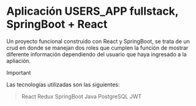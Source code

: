 # Aplicación USERS_APP fullstack, SpringBoot + React

Un proyecto funcional construido con React y SpringBoot, se trata de un crud en donde se manejan dos roles que cumplen la función de mostrar diferente información dependiendo del usuario que haya ingresado a la apliación.

> [!IMPORTANT]  
> Las tecnologías utilizadas son las siguientes:
> > React
> > Redux
> > SpringBoot Java
> > PostgreSQL
> > JWT
